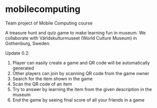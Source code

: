 # mobilecomputing
Team project of Mobile Computing course

A treasure hunt and quiz game to make learning fun in museum.
We collaborate with Världskulturmuseet (World Culture Museum) in Gothenburg, Sweden.

Update 0.2:

1. Player can easily create a game and QR code will be automatically generated
2. Other players can join by scanning QR code from the game owner
3. Search for the item shown in the game
4. Scan the QR code of an item
5. Try to answer by learning the item from the given description in the museum
6. End the game by seeing final score of all your friends in a game
